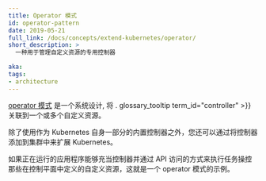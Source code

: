 ```yaml
---
title: Operator 模式
id: operator-pattern
date: 2019-05-21
full_link: /docs/concepts/extend-kubernetes/operator/
short_description: >
  一种用于管理自定义资源的专用控制器

aka:
tags:
- architecture
---
```

 [operator 模式](/docs/concepts/extend-kubernetes/operator/) 是一个系统设计, 将 . glossary_tooltip term_id="controller" >}} 关联到一个或多个自定义资源。

<!--
---
title: Operator pattern
id: operator-pattern
date: 2019-05-21
full_link: /docs/concepts/extend-kubernetes/operator/
short_description: >
  A specialized controller used to manage a custom resource

aka:
tags:

- architecture
---
 The [operator pattern](/docs/concepts/extend-kubernetes/operator/) is a system
design that links a . glossary_tooltip term_id="controller" >}} to one or more custom
resources.
-->

<!--more-->

<!--
You can extend Kubernetes by adding controllers to your cluster, beyond the built-in
controllers that come as part of Kubernetes itself.

If a running application acts as a controller and has API access to carry out tasks
against a custom resource that's defined in the control plane, that's an example of
the Operator pattern.
-->

除了使用作为 Kubernetes 自身一部分的内置控制器之外，您还可以通过将控制器添加到集群中来扩展 Kubernetes。

如果正在运行的应用程序能够充当控制器并通过 API 访问的方式来执行任务操控那些在控制平面中定义的自定义资源，这就是一个 operator 模式的示例。